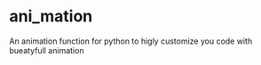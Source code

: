 # ani_mation
An animation function for python to higly customize you code with bueatyfull animation
